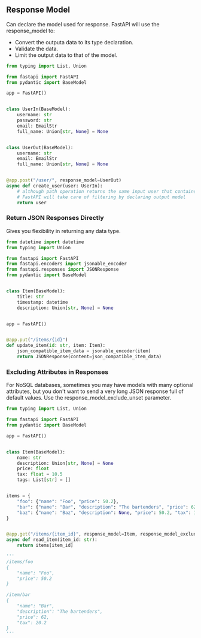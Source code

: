 ## Response Model

Can declare the model used for response. FastAPI will use the response_model to:

- Convert the outputa data to its type declaration.
- Validate the data.
- Limit the output data to that of the model.

```py
from typing import List, Union

from fastapi import FastAPI
from pydantic import BaseModel

app = FastAPI()


class UserIn(BaseModel):
    username: str
    password: str
    email: EmailStr
    full_name: Union[str, None] = None


class UserOut(BaseModel):
    username: str
    email: EmailStr
    full_name: Union[str, None] = None


@app.post("/user/", response_model=UserOut)
async def create_user(user: UserIn):
    # although path operation returns the same input user that contains password
    # FastAPI will take care of filtering by declaring output model
    return user
```

### Return JSON Responses Directly

Gives you flexibility in returning any data type.

```py
from datetime import datetime
from typing import Union

from fastapi import FastAPI
from fastapi.encoders import jsonable_encoder
from fastapi.responses import JSONResponse
from pydantic import BaseModel


class Item(BaseModel):
    title: str
    timestamp: datetime
    description: Union[str, None] = None


app = FastAPI()


@app.put("/items/{id}")
def update_item(id: str, item: Item):
    json_compatible_item_data = jsonable_encoder(item)
    return JSONResponse(content=json_compatible_item_data)
```

### Excluding Attributes in Responses

For NoSQL databases, sometimes you may have models with many optional attributes, but you don't want to send a very long JSON response full of default values. Use the response_model_exclude_unset parameter.

```py
from typing import List, Union

from fastapi import FastAPI
from pydantic import BaseModel

app = FastAPI()


class Item(BaseModel):
    name: str
    description: Union[str, None] = None
    price: float
    tax: float = 10.5
    tags: List[str] = []


items = {
    "foo": {"name": "Foo", "price": 50.2},
    "bar": {"name": "Bar", "description": "The bartenders", "price": 62, "tax": 20.2},
    "baz": {"name": "Baz", "description": None, "price": 50.2, "tax": 10.5, "tags": []},
}


@app.get("/items/{item_id}", response_model=Item, response_model_exclude_unset=True)
async def read_item(item_id: str):
    return items[item_id]

'''
/items/foo
{
    "name": "Foo",
    "price": 50.2
}

/item/bar
{
    "name": "Bar",
    "description": "The bartenders",
    "price": 62,
    "tax": 20.2
}
'''
```

